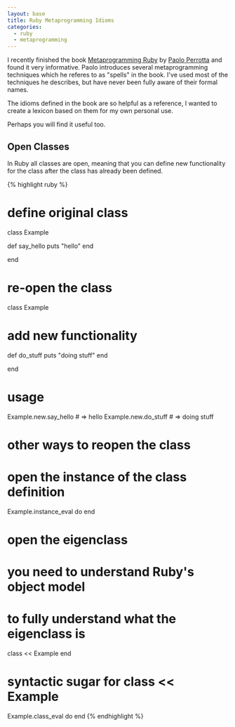 ```yaml
---
layout: base
title: Ruby Metaprogramming Idioms
categories: 
  - ruby
  - metaprogramming
---
```


I recently finished the book [Metaprogramming Ruby](http://pragprog.com/titles/ppmetr/metaprogramming-ruby) by [Paolo Perrotta](http://forums.pragprog.com/users/21653) and found it very informative.  Paolo introduces several metaprogramming techniques which he referes to as &quot;spells&quot; in the book.  I've used most of the techniques he describes, but have never been fully aware of their formal names.

The idioms defined in the book are so helpful as a reference, I wanted to create a lexicon based on them for my own personal use.

Perhaps you will find it useful too.

## Open Classes

In Ruby all classes are open, meaning that you can define new functionality for the class after the class has already been defined.

{% highlight ruby %} 
# define original class
class Example

  def say_hello
    puts "hello"
  end

end

# re-open the class
class Example

  # add new functionality
  def do_stuff
    puts "doing stuff"
  end

end

# usage
Example.new.say_hello # => hello
Example.new.do_stuff # => doing stuff

# other ways to reopen the class

# open the instance of the class definition
Example.instance_eval do
end

# open the eigenclass
# you need to understand Ruby's object model
# to fully understand what the eigenclass is
class << Example
end

# syntactic sugar for class << Example
Example.class_eval do
end
{% endhighlight %}

